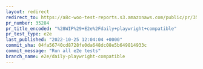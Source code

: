 ```yaml
---
layout: redirect
redirect_to: https://a8c-woo-test-reports.s3.amazonaws.com/public/pr/35284/e2e/index.html
pr_number: 35284
pr_title_encoded: "%28WIP%29+E2e%2Fdaily+playwright+compatible"
pr_test_type: e2e
last_published: "2022-10-25 12:04:04 +0000"
commit_sha: 04fa56740cd8728fe0da648dc08e5b649814933c
commit_message: "Run all e2e tests"
branch_name: e2e/daily-playwright-compatible
---
```


